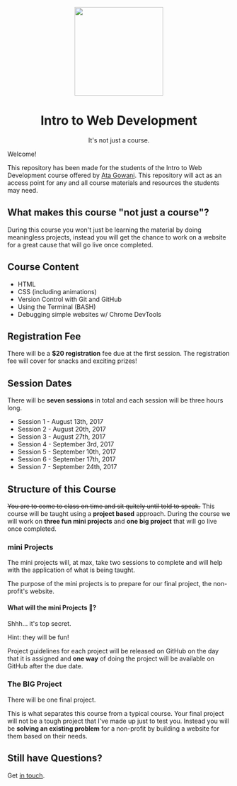 <p align="center"><img src="https://raw.githubusercontent.com/ITWD/ITWD/master/.github/logo-dark.png" height="200"><p>
<h1 align="center">Intro to Web Development</h1>
<p align="center">It's not just a course.</p>

Welcome!

This repository has been made for the students of the Intro to Web Development course offered by [Ata Gowani](http://www.atagowani.com). This repository will act as an access point for any and all course materials and resources the students may need.

## What makes this course "not just a course"?

During this course you won't just be learning the material by doing meaningless projects, instead you will get the chance to work on a website for a great cause that will go live once completed.

## Course Content

* HTML
* CSS (including animations)
* Version Control with Git and GitHub
* Using the Terminal (BASH)
* Debugging simple websites w/ Chrome DevTools

## Registration Fee

There will be a **$20 registration** fee due at the first session. The registration fee will cover for snacks and exciting prizes!

## Session Dates

There will be **seven sessions** in total and each session will be three hours long.

* Session 1 - August 13th, 2017
* Session 2 - August 20th, 2017
* Session 3 - August 27th, 2017
* Session 4 - September 3rd, 2017
* Session 5 - September 10th, 2017
* Session 6 - September 17th, 2017
* Session 7 - September 24th, 2017

## Structure of this Course

~~You are to come to class on time and sit quitely until told to speak.~~ 
This course will be taught using a **project based** approach. During the course we will work on **three fun mini projects** and **one big project** that will go live once completed.

### mini Projects

The mini projects will, at max, take two sessions to complete and will help with the application of what is being taught.

The purpose of the mini projects is to prepare for our final project, the non-profit's website.

#### What will the mini Projects :honeybee:?

Shhh... it's top secret.

Hint: they will be fun!

Project guidelines for each project will be released on GitHub on the day that it is assigned and **one way** of doing the project will be available on GitHub after the due date.

### The BIG Project

There will be one final project.

This is what separates this course from a typical course. Your final project will not be a tough project that I've made up just to test you. Instead you will be **solving an existing problem** for a non-profit by building a website for them based on their needs.

## Still have Questions?

Get [in touch](mailto:atagowani@gmail.com).